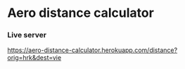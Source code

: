 # Aero distance calculator
### Live server
https://aero-distance-calculator.herokuapp.com/distance?orig=hrk&dest=vie
